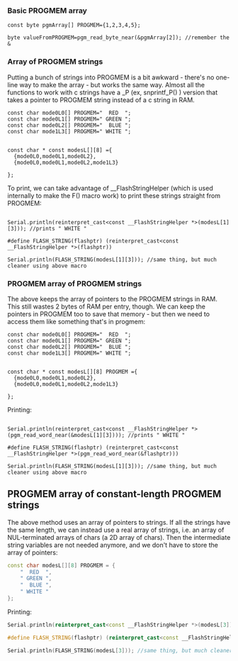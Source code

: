 ### Basic PROGMEM array

```
const byte pgmArray[] PROGMEM={1,2,3,4,5}; 

byte valueFromPROGMEM=pgm_read_byte_near(&pgmArray[2]); //remember the &

```


### Array of PROGMEM strings

Putting a bunch of strings into PROGMEM is a bit awkward - there's no one-line way to make the array - but works the same way. Almost all the functions to work with c strings have a _P (ex, snprintf_P() ) version that takes a pointer to PROGMEM string instead of a c string in RAM. 

```
const char mode0L0[] PROGMEM="  RED  ";
const char mode0L1[] PROGMEM=" GREEN ";
const char mode0L2[] PROGMEM="  BLUE ";
const char mode1L3[] PROGMEM=" WHITE ";


const char * const modesL[][8] ={
  {mode0L0,mode0L1,mode0L2},
  {mode0L0,mode0L1,mode0L2,mode1L3}
  
};
```

To print, we can take advantage of __FlashStringHelper (which is used internally to make the F() macro work) to print these strings straight from PROGMEM: 


```

Serial.println(reinterpret_cast<const __FlashStringHelper *>(modesL[1][3])); //prints " WHITE "

#define FLASH_STRING(flashptr) (reinterpret_cast<const __FlashStringHelper *>(flashptr))

Serial.println(FLASH_STRING(modesL[1][3])); //same thing, but much cleaner using above macro

```



### PROGMEM array of PROGMEM strings

The above keeps the array of pointers to the PROGMEM strings in RAM. This still wastes 2 bytes of RAM per entry, though. We can keep the pointers in PROGMEM too to save that memory - but then we need to access them like something that's in progmem:

```
const char mode0L0[] PROGMEM="  RED  ";
const char mode0L1[] PROGMEM=" GREEN ";
const char mode0L2[] PROGMEM="  BLUE ";
const char mode1L3[] PROGMEM=" WHITE ";


const char * const modesL[][8] PROGMEM ={
  {mode0L0,mode0L1,mode0L2},
  {mode0L0,mode0L1,mode0L2,mode1L3}
  
};
```

Printing:

```

Serial.println(reinterpret_cast<const __FlashStringHelper *>(pgm_read_word_near(&modesL[1][3]))); //prints " WHITE "

#define FLASH_STRING(flashptr) (reinterpret_cast<const __FlashStringHelper *>(pgm_read_word_near(&flashptr)))

Serial.println(FLASH_STRING(modesL[1][3])); //same thing, but much cleaner using above macro

```


## PROGMEM array of constant-length PROGMEM strings

The above method uses an array of pointers to strings. If all the strings have the same length, we can instead use a real array of strings, i.e. an array of NUL-terminated arrays of chars (a 2D array of chars). Then the intermediate string variables are not needed anymore, and we don't have to store the array of pointers:

```c++
const char modesL[][8] PROGMEM = {
    "  RED  ",
    " GREEN ",
    "  BLUE ",
    " WHITE "
};
```

Printing:

```c++
Serial.println(reinterpret_cast<const __FlashStringHelper *>(modesL[3])); //prints " WHITE ";

#define FLASH_STRING(flashptr) (reinterpret_cast<const __FlashStringHelper *>(flashptr))

Serial.println(FLASH_STRING(modesL[3])); //same thing, but much cleaner using above macro
```

